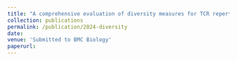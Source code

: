 ```yaml
---
title: "A comprehensive evaluation of diversity measures for TCR repertoire profiling"
collection: publications
permalink: /publication/2024-diversity
date: 
venue: 'Submitted to BMC Biology'
paperurl:
---
```

